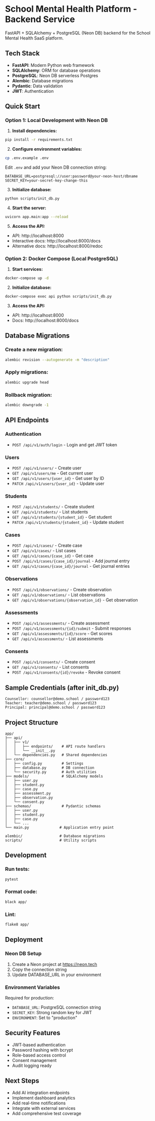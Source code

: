 # School Mental Health Platform - Backend Service

FastAPI + SQLAlchemy + PostgreSQL (Neon DB) backend for the School Mental Health SaaS platform.

## Tech Stack
- **FastAPI**: Modern Python web framework
- **SQLAlchemy**: ORM for database operations
- **PostgreSQL**: Neon DB serverless Postgres
- **Alembic**: Database migrations
- **Pydantic**: Data validation
- **JWT**: Authentication

## Quick Start

### Option 1: Local Development with Neon DB

1. **Install dependencies:**
```bash
pip install -r requirements.txt
```

2. **Configure environment variables:**
```bash
cp .env.example .env
```

Edit `.env` and add your Neon DB connection string:
```
DATABASE_URL=postgresql://user:password@your-neon-host/dbname
SECRET_KEY=your-secret-key-change-this
```

3. **Initialize database:**
```bash
python scripts/init_db.py
```

4. **Start the server:**
```bash
uvicorn app.main:app --reload
```

5. **Access the API:**
- API: http://localhost:8000
- Interactive docs: http://localhost:8000/docs
- Alternative docs: http://localhost:8000/redoc

### Option 2: Docker Compose (Local PostgreSQL)

1. **Start services:**
```bash
docker-compose up -d
```

2. **Initialize database:**
```bash
docker-compose exec api python scripts/init_db.py
```

3. **Access the API:**
- API: http://localhost:8000
- Docs: http://localhost:8000/docs

## Database Migrations

### Create a new migration:
```bash
alembic revision --autogenerate -m "description"
```

### Apply migrations:
```bash
alembic upgrade head
```

### Rollback migration:
```bash
alembic downgrade -1
```

## API Endpoints

### Authentication
- `POST /api/v1/auth/login` - Login and get JWT token

### Users
- `POST /api/v1/users/` - Create user
- `GET /api/v1/users/me` - Get current user
- `GET /api/v1/users/{user_id}` - Get user by ID
- `PATCH /api/v1/users/{user_id}` - Update user

### Students
- `POST /api/v1/students/` - Create student
- `GET /api/v1/students/` - List students
- `GET /api/v1/students/{student_id}` - Get student
- `PATCH /api/v1/students/{student_id}` - Update student

### Cases
- `POST /api/v1/cases/` - Create case
- `GET /api/v1/cases/` - List cases
- `GET /api/v1/cases/{case_id}` - Get case
- `POST /api/v1/cases/{case_id}/journal` - Add journal entry
- `GET /api/v1/cases/{case_id}/journal` - Get journal entries

### Observations
- `POST /api/v1/observations/` - Create observation
- `GET /api/v1/observations/` - List observations
- `GET /api/v1/observations/{observation_id}` - Get observation

### Assessments
- `POST /api/v1/assessments/` - Create assessment
- `POST /api/v1/assessments/{id}/submit` - Submit responses
- `GET /api/v1/assessments/{id}/score` - Get scores
- `GET /api/v1/assessments/` - List assessments

### Consents
- `POST /api/v1/consents/` - Create consent
- `GET /api/v1/consents/` - List consents
- `POST /api/v1/consents/{id}/revoke` - Revoke consent

## Sample Credentials (after init_db.py)

```
Counsellor: counsellor@demo.school / password123
Teacher: teacher@demo.school / password123
Principal: principal@demo.school / password123
```

## Project Structure
```
app/
├── api/
│   ├── v1/
│   │   ├── endpoints/    # API route handlers
│   │   └── __init__.py
│   └── dependencies.py   # Shared dependencies
├── core/
│   ├── config.py         # Settings
│   ├── database.py       # DB connection
│   └── security.py       # Auth utilities
├── models/               # SQLAlchemy models
│   ├── user.py
│   ├── student.py
│   ├── case.py
│   ├── assessment.py
│   ├── observation.py
│   └── consent.py
├── schemas/              # Pydantic schemas
│   ├── user.py
│   ├── student.py
│   ├── case.py
│   └── ...
└── main.py              # Application entry point

alembic/                 # Database migrations
scripts/                 # Utility scripts
```

## Development

### Run tests:
```bash
pytest
```

### Format code:
```bash
black app/
```

### Lint:
```bash
flake8 app/
```

## Deployment

### Neon DB Setup
1. Create a Neon project at https://neon.tech
2. Copy the connection string
3. Update DATABASE_URL in your environment

### Environment Variables
Required for production:
- `DATABASE_URL`: PostgreSQL connection string
- `SECRET_KEY`: Strong random key for JWT
- `ENVIRONMENT`: Set to "production"

## Security Features
- JWT-based authentication
- Password hashing with bcrypt
- Role-based access control
- Consent management
- Audit logging ready

## Next Steps
- Add AI integration endpoints
- Implement dashboard analytics
- Add real-time notifications
- Integrate with external services
- Add comprehensive test coverage
